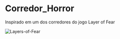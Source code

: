 # Corredor_Horror

Inspirado em um dos corredores do jogo Layer of Fear


![Layers-of-Fear](https://user-images.githubusercontent.com/31187727/198896824-c8416b91-1b12-4801-9524-a2875009a5ea.png)

